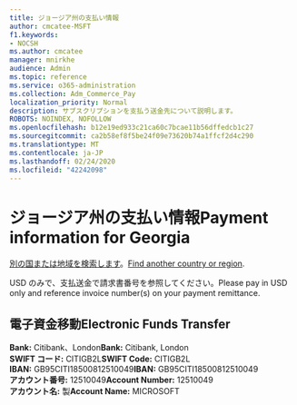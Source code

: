 ```yaml
---
title: ジョージア州の支払い情報
author: cmcatee-MSFT
f1.keywords:
- NOCSH
ms.author: cmcatee
manager: mnirkhe
audience: Admin
ms.topic: reference
ms.service: o365-administration
ms.collection: Adm_Commerce_Pay
localization_priority: Normal
description: サブスクリプションを支払う送金先について説明します。
ROBOTS: NOINDEX, NOFOLLOW
ms.openlocfilehash: b12e19ed933c21ca60c7bcae11b56dffedcb1c27
ms.sourcegitcommit: ca2b58ef8f5be24f09e73620b74a1ffcf2d4c290
ms.translationtype: MT
ms.contentlocale: ja-JP
ms.lasthandoff: 02/24/2020
ms.locfileid: "42242098"
---
```

# <a name="payment-information-for-georgia"></a><span data-ttu-id="1f89d-103">ジョージア州の支払い情報</span><span class="sxs-lookup"><span data-stu-id="1f89d-103">Payment information for Georgia</span></span>

<span data-ttu-id="1f89d-104">[別の国または地域を検索します](../billing-and-payments/pay-for-your-subscription.md)。</span><span class="sxs-lookup"><span data-stu-id="1f89d-104">[Find another country or region](../billing-and-payments/pay-for-your-subscription.md).</span></span>

<span data-ttu-id="1f89d-105">USD のみで、支払送金で請求書番号を参照してください。</span><span class="sxs-lookup"><span data-stu-id="1f89d-105">Please pay in USD only and reference invoice number(s) on your payment remittance.</span></span>

## <a name="electronic-funds-transfer"></a><span data-ttu-id="1f89d-106">電子資金移動</span><span class="sxs-lookup"><span data-stu-id="1f89d-106">Electronic Funds Transfer</span></span>

<span data-ttu-id="1f89d-107">**Bank:** Citibank、London</span><span class="sxs-lookup"><span data-stu-id="1f89d-107">**Bank:** Citibank, London</span></span>  
<span data-ttu-id="1f89d-108">**SWIFT コード:** CITIGB2L</span><span class="sxs-lookup"><span data-stu-id="1f89d-108">**SWIFT Code:** CITIGB2L</span></span>  
<span data-ttu-id="1f89d-109">**IBAN:** GB95CITI18500812510049</span><span class="sxs-lookup"><span data-stu-id="1f89d-109">**IBAN:** GB95CITI18500812510049</span></span>  
<span data-ttu-id="1f89d-110">**アカウント番号:** 12510049</span><span class="sxs-lookup"><span data-stu-id="1f89d-110">**Account Number:** 12510049</span></span>  
<span data-ttu-id="1f89d-111">**アカウント名:** 製</span><span class="sxs-lookup"><span data-stu-id="1f89d-111">**Account Name:** MICROSOFT</span></span>  